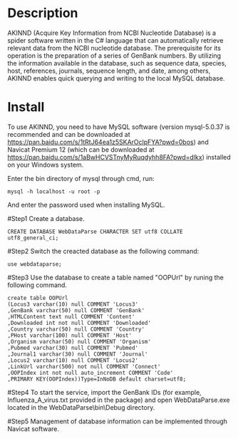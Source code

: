 # Description
 
AKINND (Acquire Key Information from NCBI Nucleotide Database) is a spider software written in the C# language that can automatically retrieve relevant data from the NCBI nucleotide database. The prerequisite for its operation is the preparation of a series of GenBank numbers. By utilizing the information available in the database, such as sequence data, species, host, references, journals, sequence length, and date, among others, AKINND enables quick querying and writing to the local MySQL database.

# Install
To use AKINND, you need to have MySQL software (version mysql-5.0.37 is recommended and can be downloaded at https://pan.baidu.com/s/1tRtJ64ea1z5SKArOclpFYA?pwd=0bos) and Navicat Premium 12 (which can be downloaded at https://pan.baidu.com/s/1aBwHCVSTnyMyRuqdyhh8FA?pwd=dlkx) installed on your Windows system.

Enter the bin directory of mysql through cmd, run:

    mysql -h localhost -u root -p

And enter the password used when installing MySQL.

#Step1 Create a database.
    
    CREATE DATABASE WebDataParse CHARACTER SET utf8 COLLATE utf8_general_ci;
    
#Step2 Switch the creacted database as the following command:
    
    use webdataparse;
    
#Step3 Use the database to create a table named "OOPUrl" by runing the following command.

    create table OOPUrl
    (Locus3 varchar(10) null COMMENT 'Locus3'
    ,GenBank varchar(50) null COMMENT 'GenBank'
    ,HTMLContent text null COMMENT 'Content'
    ,Downloaded int not null COMMENT 'Downloaded'
    ,Country varchar(50) null COMMENT 'Country'
    ,PHost varchar(100) null COMMENT 'Host'
    ,Organism varchar(50) null COMMENT 'Organism'
    ,Pubmed varchar(30) null COMMENT 'Pubmed'
    ,Journal1 varchar(30) null COMMENT 'Journal'
    ,Locus2 varchar(10) null COMMENT 'Locus2'
    ,LinkUrl varchar(500) not null COMMENT 'Connect'
    ,OOPIndex int not null auto_increment COMMENT 'Code'
    ,PRIMARY KEY(OOPIndex))Type=InNoDB default charset=utf8;
    
#Step4 To start the service, import the GenBank IDs (for example, Influenza_A_virus.txt provided in the package) and open WebDataParse.exe located in the WebDataParse\bin\Debug directory.

#Step5 Management of database information can be implemented through Navicat software.

